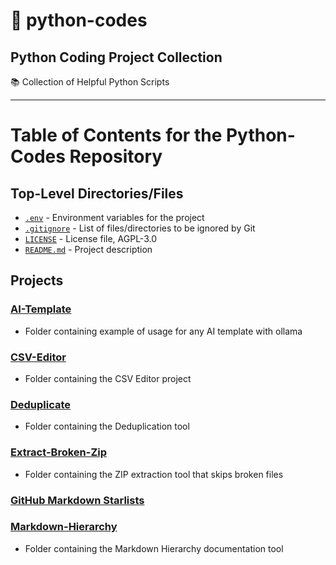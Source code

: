 # 🐍 python-codes
Python Coding Project Collection 
---

📚 Collection of Helpful Python Scripts

---

# Table of Contents for the Python-Codes Repository

## Top-Level Directories/Files

- [`.env`](https://github.com/tilltmk/python-codes/blob/main/.env) - Environment variables for the project
- [`.gitignore`](https://github.com/tilltmk/python-codes/blob/main/.gitignore) - List of files/directories to be ignored by Git
- [`LICENSE`](https://github.com/tilltmk/python-codes/blob/main/LICENSE) - License file, AGPL-3.0
- [`README.md`](https://github.com/tilltmk/python-codes/blob/main/README.md) - Project description

## Projects

### [AI-Template](https://github.com/tilltmk/python-codes/tree/main/ai-template)

- Folder containing example of usage for any AI template with ollama

### [CSV-Editor](https://github.com/tilltmk/python-codes/tree/main/csv-editor)

- Folder containing the CSV Editor project

### [Deduplicate](https://github.com/tilltmk/python-codes/tree/main/deduplicate)

- Folder containing the Deduplication tool

### [Extract-Broken-Zip](https://github.com/tilltmk/python-codes/tree/main/extract-broken-zip)

- Folder containing the ZIP extraction tool that skips broken files

### [GitHub Markdown Starlists](https://github.com/tilltmk/python-codes/tree/main/github.md-starlists)


### [Markdown-Hierarchy](https://github.com/tilltmk/python-codes/tree/main/markdown-hierarchy)

- Folder containing the Markdown Hierarchy documentation tool
